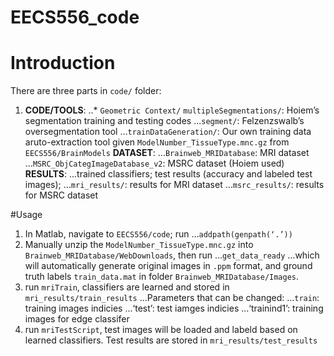 EECS556_code
=======

# Introduction
There are three parts in `code/` folder:

1. **CODE/TOOLS**: 
..* `Geometric Context/` `multipleSegmentations/`: Hoiem’s segmentation training and testing codes
...`segment/`: Felzenzswalb’s oversegmentation tool
...`trainDataGeneration/`: Our own training data aruto-extraction tool given `ModelNumber_TissueType.mnc.gz` from `EECS556/BrainModels`
**DATASET**: 
...`Brainweb_MRIDatabase`: MRI dataset
...`MSRC_ObjCategImageDatabase_v2`: MSRC dataset (Hoiem used)
**RESULTS**:
...trained classifiers; test results (accuracy and labeled test images);
…`mri_results/`: results for MRI dataset
…`msrc_results/`: results for MSRC dataset

#Usage
1. In Matlab, navigate to `EECS556/code`; run
…`addpath(genpath(‘.’))`
2. Manually unzip  the `ModelNumber_TissueType.mnc.gz` into `Brainweb_MRIDatabase/WebDownloads`, then run
…`get_data_ready`
...which will automatically generate original images in `.ppm` format, and ground truth labels `train_data.mat` in folder `Brainweb_MRIDatabase/Images`.
3.  run `mriTrain`, classifiers are learned and stored in `mri_results/train_results`
...Parameters that can be changed: 
...`train`: training images indicies
...‘test’: test iamges indicies
...‘trainind1’: training images for edge classifer
4. run `mriTestScript`, test images will be loaded and labeld based on learned classifiers. Test results are stored in `mri_results/test_results`
